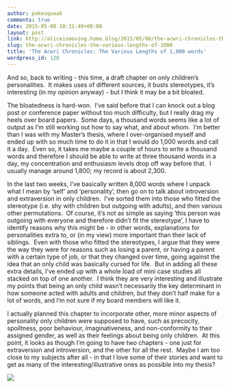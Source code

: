 ```yaml
---
author: pokesqueak
comments: true
date: 2015-05-08 10:31:49+00:00
layout: post
link: http://aliceismoving.home.blog/2015/05/08/the-acwri-chronicles-the-various-lengths-of-1000/
slug: the-acwri-chronicles-the-various-lengths-of-1000
title: 'The Acwri Chronicles: The Various Lengths of 1,000 words'
wordpress_id: 120
---
```


And so, back to writing - this time, a draft chapter on only children’s personalities.  It makes uses of different sources, it busts stereotypes, it’s interesting (in my opinion anyway) - but I think it may be a bit bloated.

The bloatedness is hard-won.  I’ve said before that I can knock out a blog post or conference paper without too much difficulty, but I really drag my heels over board papers.  Some days, a thousand words seems like a lot of output as I’m still working out how to say what, and about whom.  I’m better than I was with my Master’s thesis, where I over-organised myself and ended up with so much time to do it in that I would do 1,000 words and call it a day.  Even so, it takes me maybe a couple of hours to write a thousand words and therefore I should be able to write at three thousand words in a day, my concentration and enthusiasm levels drop off way before that.  I usually manage around 1,800; my record is about 2,300.

In the last two weeks, I’ve basically written 8,000 words where I unpack what I mean by ‘self’ and ‘personality’, then go on to talk about introversion and extraversion in only children.  I’ve sorted them into those who fitted the stereotype (i.e. shy with children but outgoing with adults), and then various other permutations.  Of course, it’s not as simple as saying ‘this person was outgoing with everyone and therefore didn’t fit the stereotype’, I have to identify reasons why this might be - in other words, explanations for personalities extra to, or (in my view) more important than their lack of siblings.  Even with those who fitted the stereotypes, I argue that they were the way they were for reasons such as losing a parent, or having a parent with a certain type of job, or that they changed over time, going against the idea that an only child was basically cursed for life.  But in adding all these extra details, I’ve ended up with a whole load of mini case studies all stacked on top of one another.  I think they are very interesting and illustrate my points that being an only child wasn’t necessarily the key determinant in how someone acted with adults and children, but they don’t half make for a lot of words, and I’m not sure if my board members will like it.  


I actually planned this chapter to incorporate other, more minor aspects of personality only children were supposed to have, such as precocity, spoiltness, poor behaviour, imaginativeness, and non-conformity to their assigned gender, as well as their feelings about being only children.  At this point, it looks as though I’m going to have two chapters - one just for extraversion and introversion, and the other for all the rest.  Maybe I am too close to my subjects after all - in that I love some of their stories and want to get as many of the interesting/illustrative ones as possible into my thesis?

![](https://66.media.tumblr.com/455e98243047f15b76fcfb4fc7832853/tumblr_inline_no115qC88D1s70b7a_500.gif)
